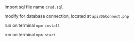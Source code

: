 Import sql file name `crud.sql`

modify for database connection, located at `api/DbConnect.php`

run on terminal `npm install`

run on terminal `npm start`